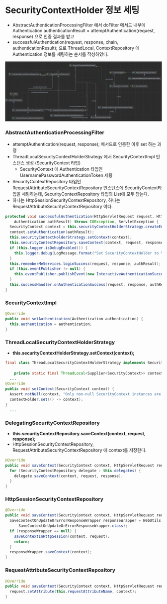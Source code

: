# SecurityContextHolder 정보 세팅



- AbstractAuthenticationProcessingFilter 에서 doFilter 메서드 내부에 Authentication authenticationResult = attemptAuthentication(request, response) 으로 인증 결과를 받고
- successfulAuthentication(request, response, chain, authenticationResult); 으로 ThreadLocal, ContextRepository 에 Authentication 정보를 세팅하는 순서를 작성하였다.



![스크린샷 2023-11-03 오후 8.48.50](../img/06-01.png)



### AbstractAuthenticationProcessingFilter

-  attemptAuthentication(request, response); 메서드로 인증한 이후 set 하는 과정
- ThreadLocalSecurityContextHolderStrategy 에서  SecurityContextImpl 인스턴스 생성 (SecurityContext 타입)
  - SecurityContext 에 Authentication 타입인 UsernamePasswordAuthenticationToken 세팅
- SecurityContextRepository 타입인 RequestAttributeSecurityContextRepository 인스턴스에 SecurityContext타입을 세팅하는데, SecurityContextRepository 타입의 List에 모두 담는다.
- 하나는 HttpSessionSecurityContextRepository, 하나는 RequestAttributeSecurityContextRepository 이다.

```java
protected void successfulAuthentication(HttpServletRequest request, HttpServletResponse response, FilterChain chain,
    Authentication authResult) throws IOException, ServletException {
  SecurityContext context = this.securityContextHolderStrategy.createEmptyContext();
  context.setAuthentication(authResult);
  this.securityContextHolderStrategy.setContext(context);
  this.securityContextRepository.saveContext(context, request, response);
  if (this.logger.isDebugEnabled()) {
    this.logger.debug(LogMessage.format("Set SecurityContextHolder to %s", authResult));
  }
  this.rememberMeServices.loginSuccess(request, response, authResult);
  if (this.eventPublisher != null) {
    this.eventPublisher.publishEvent(new InteractiveAuthenticationSuccessEvent(authResult, this.getClass()));
  }
  this.successHandler.onAuthenticationSuccess(request, response, authResult);
}
```



### SecurityContextImpl

~~~java
@Override
public void setAuthentication(Authentication authentication) {
  this.authentication = authentication;
}
~~~



### ThreadLocalSecurityContextHolderStrategy

-   **this.securityContextHolderStrategy.setContext(context);**

~~~java
final class ThreadLocalSecurityContextHolderStrategy implements SecurityContextHolderStrategy {

	private static final ThreadLocal<Supplier<SecurityContext>> contextHolder = new ThreadLocal<>();
  ...
@Override
public void setContext(SecurityContext context) {
  Assert.notNull(context, "Only non-null SecurityContext instances are permitted");
  contextHolder.set(() -> context);
}
  ...
~~~



### DelegatingSecurityContextRepository

- **this.securityContextRepository.saveContext(context, request, response);**
- HttpSessionSecurityContextRepository,  RequestAttributeSecurityContextRepository 에 context를 저장한다.

~~~java
@Override
public void saveContext(SecurityContext context, HttpServletRequest request, HttpServletResponse response) {
  for (SecurityContextRepository delegate : this.delegates) {
    delegate.saveContext(context, request, response);
  }
}
~~~



### HttpSessionSecurityContextRepository

~~~java
@Override
public void saveContext(SecurityContext context, HttpServletRequest request, HttpServletResponse response) {
  SaveContextOnUpdateOrErrorResponseWrapper responseWrapper = WebUtils.getNativeResponse(response,
      SaveContextOnUpdateOrErrorResponseWrapper.class);
  if (responseWrapper == null) {
    saveContextInHttpSession(context, request);
    return;
  }
  responseWrapper.saveContext(context);
}
~~~

### RequestAttributeSecurityContextRepository

~~~java
@Override
public void saveContext(SecurityContext context, HttpServletRequest request, HttpServletResponse response) {
  request.setAttribute(this.requestAttributeName, context);
}
~~~



